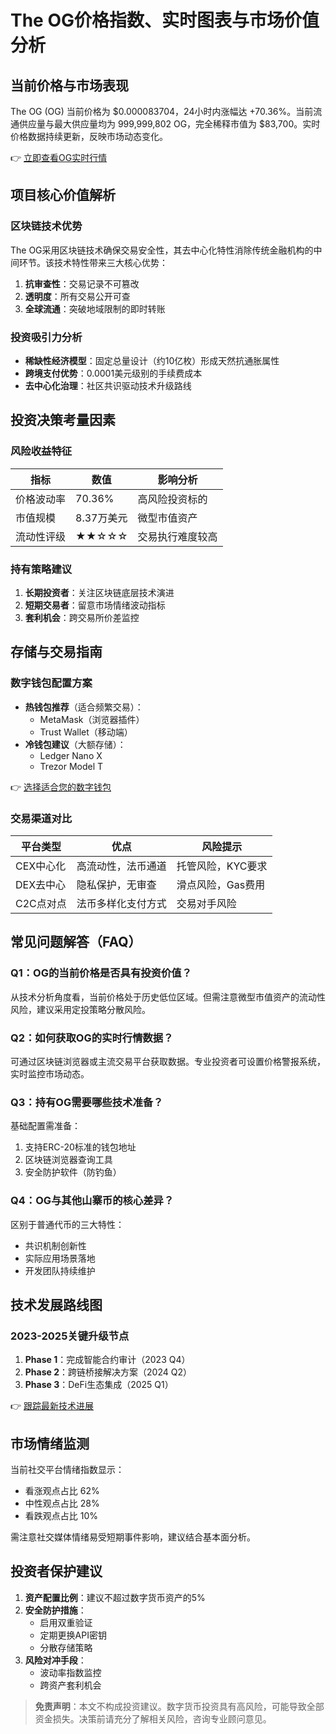 # The OG价格指数、实时图表与市场价值分析

## 当前价格与市场表现

The OG (OG) 当前价格为 $0.000083704，24小时内涨幅达 +70.36%。当前流通供应量与最大供应量均为 999,999,802 OG，完全稀释市值为 $83,700。实时价格数据持续更新，反映市场动态变化。

👉 [立即查看OG实时行情](https://bit.ly/okx_welcome)

## 项目核心价值解析

### 区块链技术优势
The OG采用区块链技术确保交易安全性，其去中心化特性消除传统金融机构的中间环节。该技术特性带来三大核心优势：
1. **抗审查性**：交易记录不可篡改
2. **透明度**：所有交易公开可查
3. **全球流通**：突破地域限制的即时转账

### 投资吸引力分析
- **稀缺性经济模型**：固定总量设计（约10亿枚）形成天然抗通胀属性
- **跨境支付优势**：0.0001美元级别的手续费成本
- **去中心化治理**：社区共识驱动技术升级路线

## 投资决策考量因素

### 风险收益特征
| 指标          | 数值       | 影响分析         |
|---------------|------------|------------------|
| 价格波动率    | 70.36%     | 高风险投资标的   |
| 市值规模      | 8.37万美元 | 微型市值资产     |
| 流动性评级    | ★★☆☆☆     | 交易执行难度较高 |

### 持有策略建议
1. **长期投资者**：关注区块链底层技术演进
2. **短期交易者**：留意市场情绪波动指标
3. **套利机会**：跨交易所价差监控

## 存储与交易指南

### 数字钱包配置方案
- **热钱包推荐**（适合频繁交易）：
  - MetaMask（浏览器插件）
  - Trust Wallet（移动端）
- **冷钱包建议**（大额存储）：
  - Ledger Nano X
  - Trezor Model T

👉 [选择适合您的数字钱包](https://bit.ly/okx_welcome)

### 交易渠道对比
| 平台类型 | 优点                  | 风险提示              |
|----------|-----------------------|-----------------------|
| CEX中心化 | 高流动性，法币通道    | 托管风险，KYC要求     |
| DEX去中心 | 隐私保护，无审查      | 滑点风险，Gas费用     |
| C2C点对点 | 法币多样化支付方式    | 交易对手风险          |

## 常见问题解答（FAQ）

### Q1：OG的当前价格是否具有投资价值？
从技术分析角度看，当前价格处于历史低位区域。但需注意微型市值资产的流动性风险，建议采用定投策略分散风险。

### Q2：如何获取OG的实时行情数据？
可通过区块链浏览器或主流交易平台获取数据。专业投资者可设置价格警报系统，实时监控市场动态。

### Q3：持有OG需要哪些技术准备？
基础配置需准备：
1. 支持ERC-20标准的钱包地址
2. 区块链浏览器查询工具
3. 安全防护软件（防钓鱼）

### Q4：OG与其他山寨币的核心差异？
区别于普通代币的三大特性：
- 共识机制创新性
- 实际应用场景落地
- 开发团队持续维护

## 技术发展路线图

### 2023-2025关键升级节点
1. **Phase 1**：完成智能合约审计（2023 Q4）
2. **Phase 2**：跨链桥接解决方案（2024 Q2）
3. **Phase 3**：DeFi生态集成（2025 Q1）

👉 [跟踪最新技术进展](https://bit.ly/okx_welcome)

## 市场情绪监测

当前社交平台情绪指数显示：
- 看涨观点占比 62%
- 中性观点占比 28%
- 看跌观点占比 10%

需注意社交媒体情绪易受短期事件影响，建议结合基本面分析。

## 投资者保护建议

1. **资产配置比例**：建议不超过数字货币资产的5%
2. **安全防护措施**：
   - 启用双重验证
   - 定期更换API密钥
   - 分散存储策略
3. **风险对冲手段**：
   - 波动率指数监控
   - 跨资产套利机会

> **免责声明**：本文不构成投资建议。数字货币投资具有高风险，可能导致全部资金损失。决策前请充分了解相关风险，咨询专业顾问意见。
